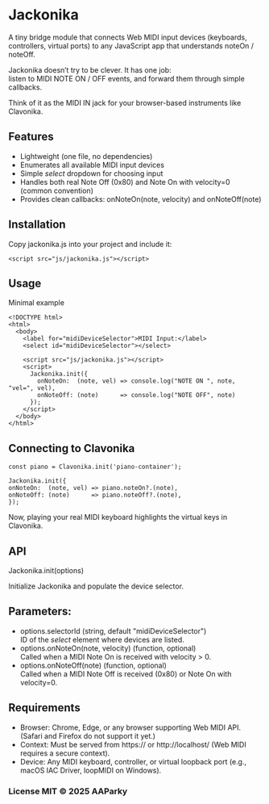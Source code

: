 # Jackonika

A tiny bridge module that connects Web MIDI input devices (keyboards, controllers, virtual ports) to any JavaScript app that understands noteOn / noteOff.

Jackonika doesn’t try to be clever. It has one job:  
listen to MIDI NOTE ON / OFF events, and forward them through simple callbacks.

Think of it as the MIDI IN jack for your browser-based instruments like Clavonika.

## Features
- Lightweight (one file, no dependencies)
- Enumerates all available MIDI input devices
- Simple _select_ dropdown for choosing input
- Handles both real Note Off (0x80) and Note On with velocity=0 (common convention)
- Provides clean callbacks: onNoteOn(note, velocity) and onNoteOff(note)

## Installation

Copy jackonika.js into your project and include it:

```
<script src="js/jackonika.js"></script>
```

## Usage

Minimal example

```  
<!DOCTYPE html>
<html>
  <body>
    <label for="midiDeviceSelector">MIDI Input:</label>
    <select id="midiDeviceSelector"></select>

    <script src="js/jackonika.js"></script>
    <script>
      Jackonika.init({
        onNoteOn:  (note, vel) => console.log("NOTE ON ", note, "vel=", vel),
        onNoteOff: (note)      => console.log("NOTE OFF", note)
      });
    </script>
  </body>
</html>
```  



## Connecting to Clavonika

```
const piano = Clavonika.init('piano-container');  
  
Jackonika.init({  
onNoteOn:  (note, vel) => piano.noteOn?.(note),  
onNoteOff: (note)      => piano.noteOff?.(note),  
});
```

Now, playing your real MIDI keyboard highlights the virtual keys in Clavonika.

## API

Jackonika.init(options)

Initialize Jackonika and populate the device selector.

## Parameters:
- options.selectorId (string, default "midiDeviceSelector")  
  ID of the _select_ element where devices are listed.
- options.onNoteOn(note, velocity) (function, optional)  
  Called when a MIDI Note On is received with velocity > 0.
- options.onNoteOff(note) (function, optional)  
  Called when a MIDI Note Off is received (0x80) or Note On with velocity=0.

## Requirements
- Browser: Chrome, Edge, or any browser supporting Web MIDI API.  
  (Safari and Firefox do not support it yet.)
- Context: Must be served from https:// or http://localhost/ (Web MIDI requires a secure context).
- Device: Any MIDI keyboard, controller, or virtual loopback port (e.g., macOS IAC Driver, loopMIDI on Windows).

### License MIT © 2025 AAParky  